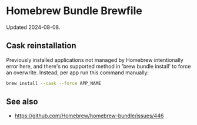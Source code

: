 # Homebrew Bundle Brewfile

Updated 2024-08-08.

## Cask reinstallation

Previously installed applications not managed by Homebrew intentionally error
here, and there's no supported method in 'brew bundle install' to force an
overwrite. Instead, per app run this command manually:

```sh
brew install --cask --force APP_NAME
```

## See also

- https://github.com/Homebrew/homebrew-bundle/issues/446
